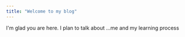 ```yaml
---
title: "Welcome to my blog"
---
```


I'm glad you are here. I plan to talk about ...me and my learning process
